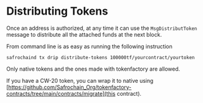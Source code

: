 <!--
order: 2
-->

# Distributing Tokens

Once an address is authorized, at any time it can use the `MsgDistributToken` message to distribute all the attached funds at the next block.

From command line is as easy as running the following instruction

```
safrochaind tx drip distribute-tokens 100000tf/yourcontract/yourtoken
```

Only native tokens and the ones made with tokenfactory are allowed.

If you have a CW-20 token, you can wrap it to native using [https://github.com/Safrochain_Org/tokenfactory-contracts/tree/main/contracts/migrate](this contract).
